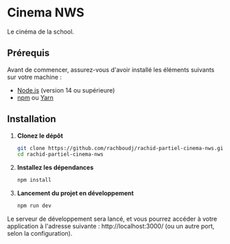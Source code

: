 # Cinema NWS

Le cinéma de la school.

## Prérequis

Avant de commencer, assurez-vous d'avoir installé les éléments suivants sur votre machine :

- [Node.js](https://nodejs.org/) (version 14 ou supérieure)
- [npm](https://www.npmjs.com/) ou [Yarn](https://yarnpkg.com/)

## Installation

1. **Clonez le dépôt**

   ```bash
   git clone https://github.com/rachboudj/rachid-partiel-cinema-nws.git 
   cd rachid-partiel-cinema-nws


2. **Installez les dépendances**

   ```bash
   npm install

3. **Lancement du projet en développement**

   ```bash
   npm run dev


Le serveur de développement sera lancé, et vous pourrez accéder à votre application à l'adresse suivante : http://localhost:3000/ (ou un autre port, selon la configuration).
